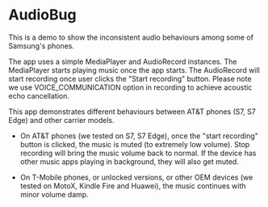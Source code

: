 # AudioBug

This is a demo to show the inconsistent audio behaviours among some of Samsung's phones.

The app uses a simple MediaPlayer and AudioRecord instances. The MediaPlayer starts playing music once the app starts. The AudioRecord will start recording once user clicks the "Start recording" button. Please note we use VOICE_COMMUNICATION option in recording to achieve acoustic echo cancellation.

This app demonstrates different behaviours between AT&T phones (S7, S7 Edge) and other carrier models.

* On AT&T phones (we tested on S7, S7 Edge), once the "start recording" button is clicked, the music is muted (to extremely low volume). Stop recording will bring the music volume back to normal. If the device has other music apps playing in background, they will also get muted.

* On T-Mobile phones, or unlocked versions, or other OEM devices (we tested on MotoX, Kindle Fire and Huawei), the music continues with minor volume damp. 

